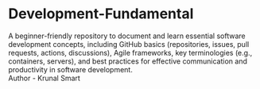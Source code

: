 # Development-Fundamental

A beginner-friendly repository to document and learn essential software development concepts, including GitHub basics (repositories, issues, pull requests, actions, discussions), Agile frameworks, key terminologies (e.g., containers, servers), and best practices for effective communication and productivity in software development.
<br>
Author - Krunal Smart
